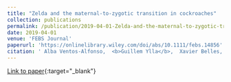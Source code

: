 ```yaml
---
title: "Zelda and the maternal-to-zygotic transition in cockroaches"
collection: publications
permalink: /publication/2019-04-01-Zelda-and-the-maternal-to-zygotic-transition-in-cockroaches
date: 2019-04-01
venue: 'FEBS Journal'
paperurl: 'https://onlinelibrary.wiley.com/doi/abs/10.1111/febs.14856'
citation: ' Alba Ventos-Alfonso,  <b>Guillem Ylla</b>,  Xavier Belles, &quot;Zelda and the maternal-to-zygotic transition in cockroaches.&quot; FEBS Journal, 2019.'
---
```

[Link to paper](https://onlinelibrary.wiley.com/doi/abs/10.1111/febs.14856){:target="_blank"}
